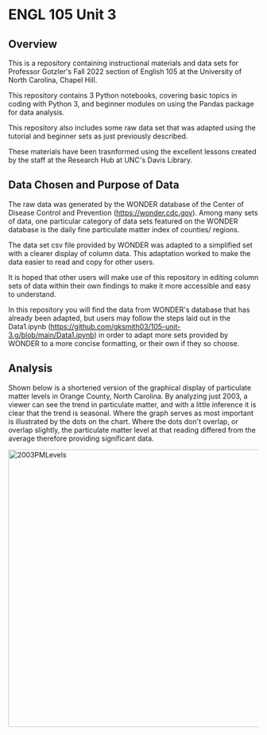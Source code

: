 # ENGL 105 Unit 3

## Overview

This is a repository containing instructional materials and data sets for Professor Gotzler's Fall 2022 section of English 105 at the University of North Carolina, Chapel Hill.

This repository contains 3 Python notebooks, covering basic topics in coding with Python 3, and beginner modules on using the Pandas package for data analysis.

This repository also includes some raw data set that was adapted using the tutorial and beginner sets as just previously described. 

These materials have been trasnformed using the excellent lessons created by the staff at the Research Hub at UNC's Davis Library.



## Data Chosen and Purpose of Data

The raw data was generated by the WONDER database of the Center of Disease Control and Prevention (https://wonder.cdc.gov). Among many sets of data, one particular category of data sets featured on the WONDER database is the daily fine particulate matter index of counties/ regions. 

The data set csv file provided by WONDER was adapted to a simplified set with a clearer display of column data. This adaptation worked to make the data easier to read and copy for other users. 

It is hoped that other users will make use of this repository in editing column sets of data within their own findings to make it more accessible and easy to understand.

In this repository you will find the data from WONDER's database that has already been adapted, but users may follow the steps laid out in the Data1.ipynb (https://github.com/gksmith03/105-unit-3.g/blob/main/Data1.ipynb) in order to adapt more sets provided by WONDER to a more concise formatting, or their own if they so choose. 

## Analysis

Shown below is a shortened version of the graphical display of particulate matter levels in Orange County, North Carolina. By analyzing just 2003, a viewer can see the trend in particulate matter, and with a little inference it is clear that the trend is seasonal. Where the graph serves as most important is illustrated by the dots on the chart. Where the dots don't overlap, or overlap slightly, the particulate matter level at that reading differed from the average therefore providing significant data. 


<img width="558" alt="2003PMLevels" src="https://user-images.githubusercontent.com/118292714/203114476-f0515866-1036-4d47-a762-880cd88298b8.png">
